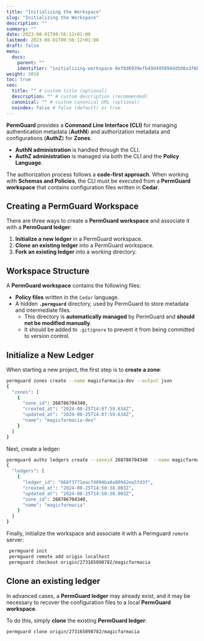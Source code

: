```yaml
---
title: "Initializing the Workspace"
slug: "Initializing the Workspace"
description: ""
summary: ""
date: 2023-08-01T00:56:12+01:00
lastmod: 2023-08-01T00:56:12+01:00
draft: false
menu:
  docs:
    parent: ""
    identifier: "initializing-workspace-8ef0d6939efb49d495094dd500a3f6bb"
weight: 3010
toc: true
seo:
  title: "" # custom title (optional)
  description: "" # custom description (recommended)
  canonical: "" # custom canonical URL (optional)
  noindex: false # false (default) or true
---
```

**PermGuard** provides a **Command Line Interface (CLI)** for managing authentication metadata (**AuthN**)
and authorization metadata and configurations (**AuthZ**) for **Zones**.

- **AuthN administration** is handled through the CLI.
- **AuthZ administration** is managed via both the CLI and the **Policy Language**.

The authorization process follows a **code-first approach**.
When working with **Schemas and Policies**, the CLI must be executed from a **PermGuard workspace**
that contains configuration files written in **Cedar**.

## Creating a PermGuard Workspace

There are three ways to create a **PermGuard workspace** and associate it with a **PermGuard ledger**:

1. **Initialize a new ledger** in a PermGuard workspace.
2. **Clone an existing ledger** into a PermGuard workspace.
3. **Fork an existing ledger** into a working directory.

## Workspace Structure

A **PermGuard workspace** contains the following files:

- **Policy files** written in the `Cedar` language.
- A hidden **`.permguard`** directory, used by PermGuard to store metadata and intermediate files.
  - This directory is **automatically managed** by PermGuard and **should not be modified manually**.
  - It should be added to `.gitignore` to prevent it from being committed to version control.

## Initialize a New Ledger

When starting a new project, the first step is to **create a zone**:

```bash
permguard zones create --name magicfarmacia-dev --output json
{
  "zones": [
    {
      "zone_id": 268786704340,
      "created_at": "2024-08-25T14:07:59.634Z",
      "updated_at": "2024-08-25T14:07:59.634Z",
      "name": "magicfarmacia-dev"
    }
  ]
}
```

Next, create a ledger:

```bash
permguard authz ledgers create --zoneid 268786704340  --name magicfarmacia --output json
{
  "ledgers": [
    {
      "ledger_id": "668f3771eacf4094ba8a80942ea5fd3f",
      "created_at": "2024-08-25T14:50:38.003Z",
      "updated_at": "2024-08-25T14:50:38.003Z",
      "zone_id": 268786704340,
      "name": "magicfarmacia"
    }
  ]
}
```

Finally, initialize the workspace and associate it with a Permguard `remote` server:

```bash
 permguard init
 permguard remote add origin localhost
 permguard checkout origin/273165098782/magicfarmacia
```

## Clone an existing ledger

In advanced cases, a **PermGuard ledger** may already exist, and it may be necessary to recover the configuration files to a local **PermGuard workspace**.

To do this, simply **clone** the existing **PermGuard ledger**:

```bash
permguard clone origin/273165098782/magicfarmacia
```
